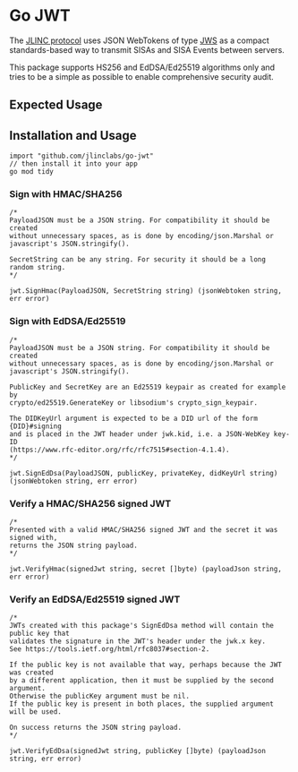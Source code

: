 # Go JWT

The [JLINC protocol](https://protocol.jlinc.org/) uses JSON WebTokens of type [JWS](https://www.rfc-editor.org/rfc/rfc7515) as a compact standards-based way to transmit SISAs and SISA Events between servers.

This package supports HS256 and EdDSA/Ed25519 algorithms only and tries to be a simple as possible to enable comprehensive security audit.

## Expected Usage
## Installation and  Usage

```golang
import "github.com/jlinclabs/go-jwt"
// then install it into your app
go mod tidy
```
### Sign with HMAC/SHA256
```golang
/*
PayloadJSON must be a JSON string. For compatibility it should be created
without unnecessary spaces, as is done by encoding/json.Marshal or
javascript's JSON.stringify().

SecretString can be any string. For security it should be a long random string.
*/

jwt.SignHmac(PayloadJSON, SecretString string) (jsonWebtoken string, err error)
```


### Sign with EdDSA/Ed25519
```golang
/*
PayloadJSON must be a JSON string. For compatibility it should be created
without unnecessary spaces, as is done by encoding/json.Marshal or
javascript's JSON.stringify().

PublicKey and SecretKey are an Ed25519 keypair as created for example by
crypto/ed25519.GenerateKey or libsodium's crypto_sign_keypair.

The DIDKeyUrl argument is expected to be a DID url of the form {DID}#signing 
and is placed in the JWT header under jwk.kid, i.e. a JSON-WebKey key-ID
(https://www.rfc-editor.org/rfc/rfc7515#section-4.1.4).
*/

jwt.SignEdDsa(PayloadJSON, publicKey, privateKey, didKeyUrl string) (jsonWebtoken string, err error)
```

### Verify a HMAC/SHA256 signed JWT
```golang
/*
Presented with a valid HMAC/SHA256 signed JWT and the secret it was signed with,
returns the JSON string payload.
*/

jwt.VerifyHmac(signedJwt string, secret []byte) (payloadJson string, err error)
```


### Verify an EdDSA/Ed25519 signed JWT
```golang
/*
JWTs created with this package's SignEdDsa method will contain the public key that
validates the signature in the JWT's header under the jwk.x key.
See https://tools.ietf.org/html/rfc8037#section-2.

If the public key is not available that way, perhaps because the JWT was created
by a different application, then it must be supplied by the second argument.
Otherwise the publicKey argument must be nil. 
If the public key is present in both places, the supplied argument will be used.

On success returns the JSON string payload.
*/

jwt.VerifyEdDsa(signedJwt string, publicKey []byte) (payloadJson string, err error)
```
